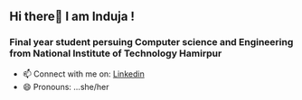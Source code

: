 ## Hi there👋 I am Induja !
### Final year student persuing Computer science and Engineering from National Institute of Technology Hamirpur



- 📫 Connect with me on: [Linkedin](https://www.linkedin.com/in/induja-kala-0948671ab/)
- 😄 Pronouns: ...she/her

